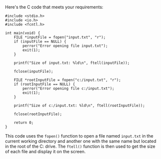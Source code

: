 
Here's the C code that meets your requirements: 
```
#include <stdio.h>
#include <io.h>
#include <fcntl.h>

int main(void) {
    FILE *inputFile = fopen("input.txt", "r");
    if (inputFile == NULL) {
        perror("Error opening file input.txt");
        exit(1);
    }

    printf("Size of input.txt: %ld\n", ftell(inputFile));

    fclose(inputFile);

    FILE *rootInputFile = fopen("c:/input.txt", "r");
    if (rootInputFile == NULL) {
        perror("Error opening file c:/input.txt");
        exit(1);
    }

    printf("Size of c:/input.txt: %ld\n", ftell(rootInputFile));

    fclose(rootInputFile);

    return 0;
}
```
This code uses the `fopen()` function to open a file named `input.txt` in the current working directory and another one with the same name but located in the root of the C: drive. The `ftell()` function is then used to get the size of each file and display it on the screen.
